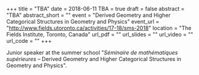 +++
title = "TBA"
date = 2018-06-11
TBA = true
draft = false
abstract = "TBA"
abstract_short = ""
event = "Derived Geometry and Higher Categorical Structures in Geometry and Physics"
event_url = "http://www.fields.utoronto.ca/activities/17-18/sms-2018"
location = "The Fields Institute, Toronto, Canada"
url_pdf = ""
url_slides = ""
url_video = ""
url_code = ""
+++

Junior speaker at the summer school "*Séminaire de mathématiques supérieures* – Derived Geometry and Higher Categorical Structures in Geometry and Physics".
